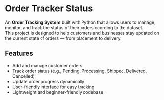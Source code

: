 # Order Tracker Status

An **Order Tracking System** built with Python that allows users to manage, monitor, and track the status of their orders ccording to the dataset.  
This project is designed to help customers and businesses stay updated on the current state of orders — from placement to delivery.  

##  Features
- Add and manage customer orders
- Track order status (e.g., Pending, Processing, Shipped, Delivered, Cancelled)
- Update order progress dynamically
- User-friendly interface for easy tracking
- Lightweight and beginner-friendly codebase

